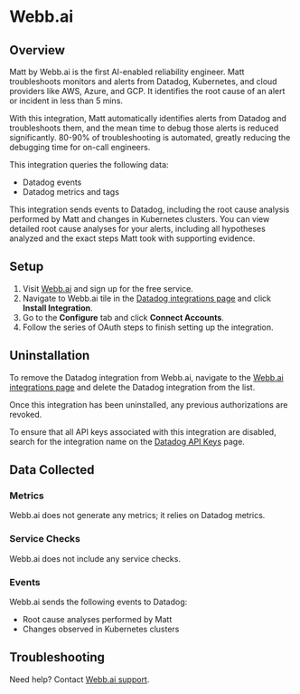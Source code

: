 # Webb.ai

## Overview

Matt by Webb.ai is the first AI-enabled reliability engineer.
Matt troubleshoots monitors and alerts from Datadog, Kubernetes, and cloud providers like AWS, Azure, and GCP.
It identifies the root cause of an alert or incident in less than 5 mins.

With this integration, Matt automatically identifies alerts from Datadog and troubleshoots them, and the mean time to debug those alerts is reduced significantly. 80-90% of troubleshooting is automated, greatly reducing the debugging time for on-call engineers.

This integration queries the following data:
- Datadog events
- Datadog metrics and tags

This integration sends events to Datadog, including the root cause analysis performed by Matt and changes in Kubernetes clusters.
You can view detailed root cause analyses for your alerts, including all hypotheses analyzed and the exact steps Matt took with supporting evidence.

## Setup

1. Visit [Webb.ai][2] and sign up for the free service.
2. Navigate to Webb.ai tile in the [Datadog integrations page][5] and click **Install Integration**.
3. Go to the **Configure** tab and click **Connect Accounts**.
4. Follow the series of OAuth steps to finish setting up the integration.

## Uninstallation
To remove the Datadog integration from Webb.ai, navigate to the [Webb.ai integrations page][1] and delete the Datadog integration from the list.

Once this integration has been uninstalled, any previous authorizations are revoked.

To ensure that all API keys associated with this integration are disabled, search for the integration name on the [Datadog API Keys][4] page.

## Data Collected

### Metrics
Webb.ai does not generate any metrics; it relies on Datadog metrics.

### Service Checks
Webb.ai does not include any service checks.

### Events
Webb.ai sends the following events to Datadog:
- Root cause analyses performed by Matt
- Changes observed in Kubernetes clusters 

## Troubleshooting

Need help? Contact [Webb.ai support][3].

[1]: https://app.webb.ai/integrations
[2]: https://app.webb.ai/
[3]: mailto:support@webb.ai
[4]: https://app.datadoghq.com/organization-settings/api-keys
[5]: https://app.datadoghq.com/integrations

